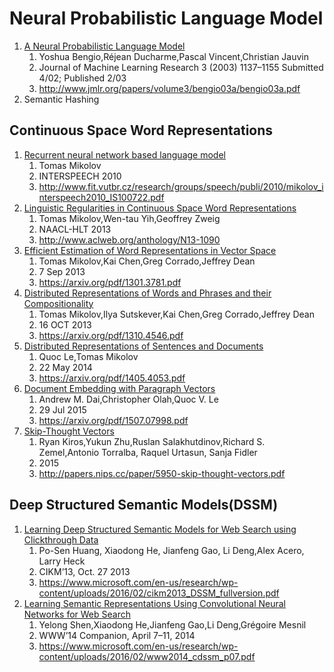 # Neural Probabilistic Language Model
1. [A Neural Probabilistic Language Model][1]
    1. Yoshua Bengio,Réjean Ducharme,Pascal Vincent,Christian Jauvin
    1. Journal of Machine Learning Research 3 (2003) 1137–1155 Submitted 4/02; Published 2/03
    1. http://www.jmlr.org/papers/volume3/bengio03a/bengio03a.pdf
1. Semantic Hashing

## Continuous Space Word Representations
1. [Recurrent neural network based language model][7]
    1. Tomas Mikolov
    1. INTERSPEECH 2010
    1. http://www.fit.vutbr.cz/research/groups/speech/publi/2010/mikolov_interspeech2010_IS100722.pdf
1. [Linguistic Regularities in Continuous Space Word Representations][2]
    1. Tomas Mikolov,Wen-tau Yih,Geoffrey Zweig
    1. NAACL-HLT 2013
    1. http://www.aclweb.org/anthology/N13-1090
1. [Efficient Estimation of Word Representations in Vector Space][3]
    1. Tomas Mikolov,Kai Chen,Greg Corrado,Jeffrey Dean
    1. 7 Sep 2013
    1. https://arxiv.org/pdf/1301.3781.pdf
1. [Distributed Representations of Words and Phrases and their Compositionality][4]
    1. Tomas Mikolov,Ilya Sutskever,Kai Chen,Greg Corrado,Jeffrey Dean
    1. 16 OCT 2013
    1. https://arxiv.org/pdf/1310.4546.pdf
1. [Distributed Representations of Sentences and Documents][5]
    1. Quoc Le,Tomas Mikolov
    1. 22 May 2014
    1. https://arxiv.org/pdf/1405.4053.pdf
1. [Document Embedding with Paragraph Vectors][6]
    1. Andrew M. Dai,Christopher Olah,Quoc V. Le
    1. 29 Jul 2015
    1. https://arxiv.org/pdf/1507.07998.pdf
1. [Skip-Thought Vectors][8]
    1. Ryan Kiros,Yukun Zhu,Ruslan Salakhutdinov,Richard S. Zemel,Antonio Torralba, Raquel Urtasun, Sanja Fidler
    1. 2015
    1. http://papers.nips.cc/paper/5950-skip-thought-vectors.pdf

## Deep Structured Semantic Models(DSSM)
1. [Learning Deep Structured Semantic Models for Web Search using Clickthrough Data][9]
    1. Po-Sen Huang, Xiaodong He, Jianfeng Gao, Li Deng,Alex Acero, Larry Heck
    1. CIKM’13, Oct. 27 2013
    1. https://www.microsoft.com/en-us/research/wp-content/uploads/2016/02/cikm2013_DSSM_fullversion.pdf
1. [Learning Semantic Representations Using Convolutional Neural Networks for Web Search][10]
    1. Yelong Shen,Xiaodong He,Jianfeng Gao,Li Deng,Grégoire Mesnil
    1. WWW’14 Companion, April 7–11, 2014
    1. https://www.microsoft.com/en-us/research/wp-content/uploads/2016/02/www2014_cdssm_p07.pdf





[1]: A-Neural-Probabilistic-Language-Model.ipynb
[2]: Linguistic-Regularities-in-Continuous-Space-Word-Representations.ipynb
[3]: Efficient-Estimation-of-Word-Representations-in-Vector-Space.ipynb
[4]: Distributed-Representations-of-Words-and-Phrases-and-their-Compositionality.ipynb
[5]: Distributed-Representations-of-Sentences-and-Documents.ipynb
[6]: Document-Embedding-with-Paragraph-Vectors.ipynb
[7]: Recurrent-neural-network-based-language-model.ipynb
[8]: Skip-Thought-Vectors.ipynb
[9]: Learning-Deep-Structured-Semantic-Models-for-Web-Search-using-Clickthrough-Data.ipynb
[10]:Learning-Semantic-Representations-Using-Convolutional-Neural-Networks-for-Web-Search.ipynb